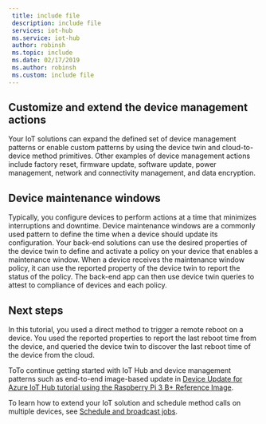 ```yaml
---
 title: include file
 description: include file
 services: iot-hub
 ms.service: iot-hub
 author: robinsh
 ms.topic: include
 ms.date: 02/17/2019
 ms.author: robinsh
 ms.custom: include file
---
```


## Customize and extend the device management actions

Your IoT solutions can expand the defined set of device management patterns or enable custom patterns by using the device twin and cloud-to-device method primitives. Other examples of device management actions include factory reset, firmware update, software update, power management, network and connectivity management, and data encryption.

## Device maintenance windows

Typically, you configure devices to perform actions at a time that minimizes interruptions and downtime. Device maintenance windows are a commonly used pattern to define the time when a device should update its configuration. Your back-end solutions can use the desired properties of the device twin to define and activate a policy on your device that enables a maintenance window. When a device receives the maintenance window policy, it can use the reported property of the device twin to report the status of the policy. The back-end app can then use device twin queries to attest to compliance of devices and each policy.

## Next steps

In this tutorial, you used a direct method to trigger a remote reboot on a device. You used the reported properties to report the last reboot time from the device, and queried the device twin to discover the last reboot time of the device from the cloud.

ToTo continue getting started with IoT Hub and device management patterns such as end-to-end image-based update in [Device Update for Azure IoT Hub tutorial using the Raspberry Pi 3 B+ Reference Image](../articles/iot-hub-device-update/device-update-raspberry-pi.md).

To learn how to extend your IoT solution and schedule method calls on multiple devices, see [Schedule and broadcast jobs](../articles/iot-hub/iot-hub-node-node-schedule-jobs.md).